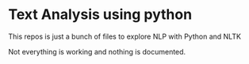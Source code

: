 # Text Analysis using python

This repos is just a bunch of files to explore NLP with Python and NLTK

Not everything is working and nothing is documented.
